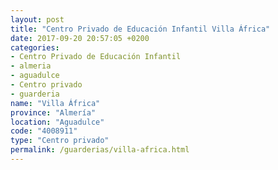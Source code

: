```yaml
---
layout: post
title: "Centro Privado de Educación Infantil Villa África"
date: 2017-09-20 20:57:05 +0200
categories:
- Centro Privado de Educación Infantil
- almeria
- aguadulce
- Centro privado
- guarderia
name: "Villa África"
province: "Almería"
location: "Aguadulce"
code: "4008911"
type: "Centro privado"
permalink: /guarderias/villa-africa.html
---
```

